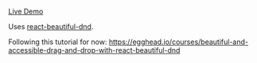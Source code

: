 [Live Demo](https://dragndrop.achimt.now.sh/)

Uses [react-beautiful-dnd](https://github.com/atlassian/react-beautiful-dnd).

Following this tutorial for now: https://egghead.io/courses/beautiful-and-accessible-drag-and-drop-with-react-beautiful-dnd
